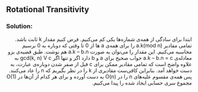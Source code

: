 ## Rotational Transitivity

### Solution:
<div dir="rtl">
 ابتدا برای سادگی از همه‌ی شماره‌ها یکی کم می‌کنیم. فرض کنیم مقدار k ثابت باشد. تمامی مقادیر
a.k(mod n)
را برای همه‌ی a ها از 0 تا وقتی که دوباره به 0 برسیم محاسبه می‌کنیم. این مقدار را می‌توان به صورت
a.k – b.n
هم نوشت. طبق قضیه‌ی بزو معادله‌ی
a.k – b.n = c
جواب صحیح برای a و  b دارد اگر و تنها اگر
gcd(k, n) V c
به علاوه واضح است که تمامی مقادیر ممکن برای c قبل از صفر شدن دوباره‌ی عبارت، به دست خواهد آمد. بنابراین کافی‌ست مقادیری از k را در نظر بگیریم که n را عاد می‌کنند. پس همه‌ی مقسوم علیه‌های n را در 
O(n)
 به دست آورده و برای هر کدام از آن‌ها در 
O(1)
 مجموع سری حسابی ایجاد شده را پیدا می‌کنیم.        
</div>
